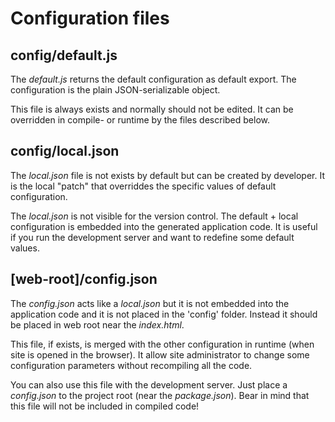 # Configuration files

## config/default.js

The _default.js_ returns the default configuration as default export. The
configuration is the plain JSON-serializable object.

This file is always exists and normally should not be edited. It can be
overridden in compile- or runtime by the files described below.

## config/local.json

The _local.json_ file is not exists by default but can be created by developer.
It is the local "patch" that overriddes the specific values of default
configuration.

The _local.json_ is not visible for the version control. The default + local
configuration is embedded into the generated application code. It is useful if
you run the development server and want to redefine some default values.

## [web-root]/config.json

The _config.json_ acts like a _local.json_ but it is not embedded into the
application code and it is not placed in the 'config' folder. Instead it should
be placed in web root near the _index.html_.

This file, if exists, is merged with the other configuration in runtime (when
site is opened in the browser). It allow site administrator to change some
configuration parameters without recompiling all the code.

You can also use this file with the development server. Just place a
_config.json_ to the project root (near the _package.json_). Bear in mind that
this file will not be included in compiled code!